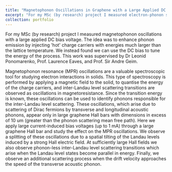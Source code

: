 ```yaml
---
title: "Magnetophonon Oscillations in Graphene with a Large Applied DC Bias Voltage"
excerpt: "For my MSc (by research) project I measured electron-phonon spectroscopy in graphene with electrical transport measurements. "
collection: portfolio
---
```


For my MSc (by research) project I measured magnetophonon oscillations with a large applied DC bias voltage. The idea was to enhance phonon emission by injecting 'hot' charge carriers with energies much larger than the lattice temperature. We instead found we can use the DC bias to tune the energy of the process. This work was supervised by Dr Leonid Ponomarenko, Prof. Laurence Eaves, and Prof. Sir Andre Geim.

Magnetophonon resonance (MPR) oscillations are a valuable spectroscopic tool for studying electron interactions in solids. This type of spectroscopy is performed by applying a magnetic field to the solid, to quantise the energy of the charge carriers, and inter-Landau level scattering transitions are observed as oscillations in magnetoresistance. Since the transition energy is known, these oscillations can be used to identify phonons responsible for the inter-Landau level scattering. These oscillations, which arise due to scattering of Dirac fermions by transverse and longitudinal acoustic phonons, appear only in large graphene Hall bars with dimensions in excess of 10 um (greater than the phonon scattering mean free path). Here we apply large current-induced bias voltages (up to 1 mA) through a large graphene Hall bar and study the effect on the MPR oscillations. We observe a splitting of these oscillations due to a spatial tilting of the Landau levels induced by a strong Hall electric field. At sufficiently large Hall fields we also observe phonon-less inter-Landau level scattering transitions which arise when the Landau level states become parallel in energy. Finally, we observe an additional scattering process when the drift velocity approaches the speed of the transverse acoustic phonon.

